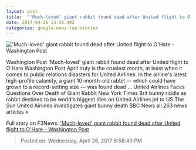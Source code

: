 ```yaml
---
layout: post
title:  "'Much-loved' giant rabbit found dead after United flight to O'Hare - Washington Post"
date: 2017-04-26 13:58:49Z
categories: google-news-top-stories
---
```


!['Much-loved' giant rabbit found dead after United flight to O'Hare - Washington Post](https://images.washingtonpost.com/?url=http://img.washingtonpost.com/blogs/dr-gridlock/files/2017/04/simon.png&w=1484&op=resize&opt=1&filter=antialias)

Washington Post 'Much-loved' giant rabbit found dead after United flight to O'Hare Washington Post April truly is the cruelest month, at least when it comes to public relations disasters for United Airlines. In the airline's latest high-profile calamity, a giant 10-month-old rabbit — which could have grown to a record-setting size — was found dead ... United Airlines Faces Questions Over Death of Giant Rabbit New York Times Brit bunny riddle as rabbit destined to be world's biggest dies on United Airlines jet to US The Sun United Airlines investigates giant bunny death BBC News all 263 news articles »


Full story on F3News: ['Much-loved' giant rabbit found dead after United flight to O'Hare - Washington Post](http://www.f3nws.com/n/QsXgGJ)

> Posted on: Wednesday, April 26, 2017 6:58:49 PM
